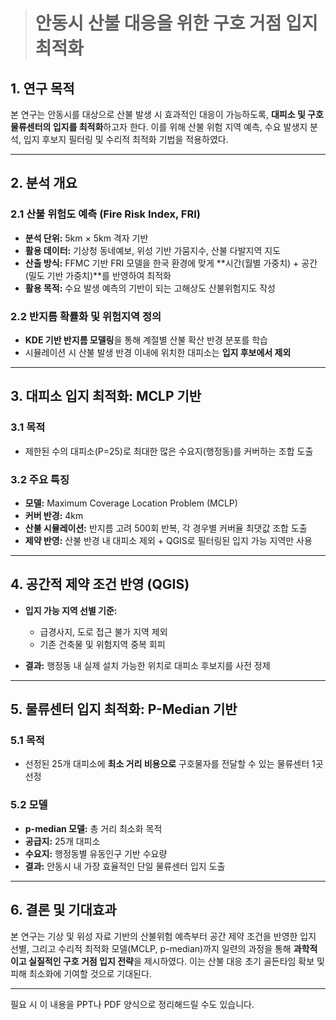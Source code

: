 

># 안동시 산불 대응을 위한 구호 거점 입지 최적화

## 1. 연구 목적

본 연구는 안동시를 대상으로 산불 발생 시 효과적인 대응이 가능하도록, **대피소 및 구호 물류센터의 입지를 최적화**하고자 한다. 이를 위해 산불 위험 지역 예측, 수요 발생지 분석, 입지 후보지 필터링 및 수리적 최적화 기법을 적용하였다.

---

## 2. 분석 개요

### 2.1 산불 위험도 예측 (Fire Risk Index, FRI)

* **분석 단위:** 5km × 5km 격자 기반
* **활용 데이터:** 기상청 동네예보, 위성 기반 가뭄지수, 산불 다발지역 지도
* **산출 방식:** FFMC 기반 FRI 모델을 한국 환경에 맞게 \*\*시간(월별 가중치) + 공간(밀도 기반 가중치)\*\*를 반영하여 최적화
* **활용 목적:** 수요 발생 예측의 기반이 되는 고해상도 산불위험지도 작성

### 2.2 반지름 확률화 및 위험지역 정의

* **KDE 기반 반지름 모델링**을 통해 계절별 산불 확산 반경 분포를 학습
* 시뮬레이션 시 산불 발생 반경 이내에 위치한 대피소는 **입지 후보에서 제외**

---

## 3. 대피소 입지 최적화: MCLP 기반

### 3.1 목적

* 제한된 수의 대피소(P=25)로 최대한 많은 수요지(행정동)를 커버하는 조합 도출

### 3.2 주요 특징

* **모델:** Maximum Coverage Location Problem (MCLP)
* **커버 반경:** 4km
* **산불 시뮬레이션:** 반지름 고려 500회 반복, 각 경우별 커버율 최댓값 조합 도출
* **제약 반영:** 산불 반경 내 대피소 제외 + QGIS로 필터링된 입지 가능 지역만 사용

---

## 4. 공간적 제약 조건 반영 (QGIS)

* **입지 가능 지역 선별 기준:**

  * 급경사지, 도로 접근 불가 지역 제외
  * 기존 건축물 및 위험지역 중복 회피
* **결과:** 행정동 내 실제 설치 가능한 위치로 대피소 후보지를 사전 정제

---

## 5. 물류센터 입지 최적화: P-Median 기반

### 5.1 목적

* 선정된 25개 대피소에 **최소 거리 비용으로** 구호물자를 전달할 수 있는 물류센터 1곳 선정

### 5.2 모델

* **p-median 모델:** 총 거리 최소화 목적
* **공급지:** 25개 대피소
* **수요지:** 행정동별 유동인구 기반 수요량
* **결과:** 안동시 내 가장 효율적인 단일 물류센터 입지 도출

---

## 6. 결론 및 기대효과

본 연구는 기상 및 위성 자료 기반의 산불위험 예측부터 공간 제약 조건을 반영한 입지 선별, 그리고 수리적 최적화 모델(MCLP, p-median)까지 일련의 과정을 통해 **과학적이고 실질적인 구호 거점 입지 전략**을 제시하였다. 이는 산불 대응 초기 골든타임 확보 및 피해 최소화에 기여할 것으로 기대된다.

---

필요 시 이 내용을 PPT나 PDF 양식으로 정리해드릴 수도 있습니다.
